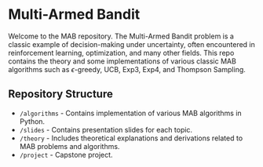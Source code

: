 # Multi-Armed Bandit
Welcome to the MAB repository. The Multi-Armed Bandit problem is a classic example of decision-making under uncertainty, often encountered in reinforcement learning, optimization, and many other fields. This repo contains the theory and some implementations of various classic MAB algorithms such as $\epsilon$-greedy, UCB, Exp3, Exp4, and Thompson Sampling.

## Repository Structure

- `/algorithms` - Contains implementation of various MAB algorithms in Python.
- `/slides` - Contains presentation slides for each topic.
- `/theory` - Includes theoretical explanations and derivations related to MAB problems and algorithms.
- `/project` - Capstone project.



